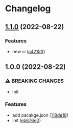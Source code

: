 # Changelog

## [1.1.0](https://github.com/lctech-Neil/test-ci/compare/v1.0.0...v1.1.0) (2022-08-22)


### Features

* new ci ([a4215ff](https://github.com/lctech-Neil/test-ci/commit/a4215ff8419ad6ea2eac4034344f2386736f261c))

## 1.0.0 (2022-08-22)


### ⚠ BREAKING CHANGES

* init

### Features

* add pacakge.json ([118de18](https://github.com/lctech-Neil/test-ci/commit/118de18c0badabac6721dbace0556937789ea870))
* init ([eb676e0](https://github.com/lctech-Neil/test-ci/commit/eb676e0eed6aa75bc647da13823f7be77fe1f9a2))
